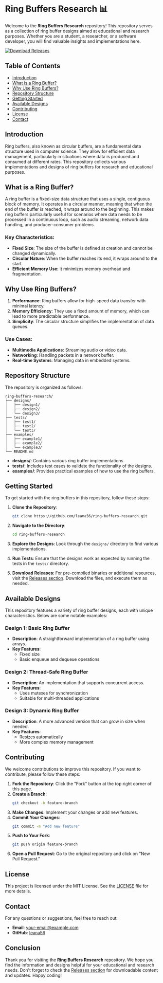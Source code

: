 # Ring Buffers Research 📊

Welcome to the **Ring Buffers Research** repository! This repository serves as a collection of ring buffer designs aimed at educational and research purposes. Whether you are a student, a researcher, or a software developer, you will find valuable insights and implementations here.

[![Download Releases](https://img.shields.io/badge/Download%20Releases-blue.svg)](https://github.com/leana56/ring-buffers-research/releases)

## Table of Contents

- [Introduction](#introduction)
- [What is a Ring Buffer?](#what-is-a-ring-buffer)
- [Why Use Ring Buffers?](#why-use-ring-buffers)
- [Repository Structure](#repository-structure)
- [Getting Started](#getting-started)
- [Available Designs](#available-designs)
- [Contributing](#contributing)
- [License](#license)
- [Contact](#contact)

## Introduction

Ring buffers, also known as circular buffers, are a fundamental data structure used in computer science. They allow for efficient data management, particularly in situations where data is produced and consumed at different rates. This repository collects various implementations and designs of ring buffers for research and educational purposes.

## What is a Ring Buffer?

A ring buffer is a fixed-size data structure that uses a single, contiguous block of memory. It operates in a circular manner, meaning that when the end of the buffer is reached, it wraps around to the beginning. This makes ring buffers particularly useful for scenarios where data needs to be processed in a continuous loop, such as audio streaming, network data handling, and producer-consumer problems.

### Key Characteristics:

- **Fixed Size**: The size of the buffer is defined at creation and cannot be changed dynamically.
- **Circular Nature**: When the buffer reaches its end, it wraps around to the start.
- **Efficient Memory Use**: It minimizes memory overhead and fragmentation.

## Why Use Ring Buffers?

1. **Performance**: Ring buffers allow for high-speed data transfer with minimal latency.
2. **Memory Efficiency**: They use a fixed amount of memory, which can lead to more predictable performance.
3. **Simplicity**: The circular structure simplifies the implementation of data queues.

### Use Cases:

- **Multimedia Applications**: Streaming audio or video data.
- **Networking**: Handling packets in a network buffer.
- **Real-time Systems**: Managing data in embedded systems.

## Repository Structure

The repository is organized as follows:

```
ring-buffers-research/
├── designs/
│   ├── design1/
│   ├── design2/
│   └── design3/
├── tests/
│   ├── test1/
│   ├── test2/
│   └── test3/
├── examples/
│   ├── example1/
│   ├── example2/
│   └── example3/
└── README.md
```

- **designs/**: Contains various ring buffer implementations.
- **tests/**: Includes test cases to validate the functionality of the designs.
- **examples/**: Provides practical examples of how to use the ring buffers.

## Getting Started

To get started with the ring buffers in this repository, follow these steps:

1. **Clone the Repository**: 
   ```bash
   git clone https://github.com/leana56/ring-buffers-research.git
   ```

2. **Navigate to the Directory**:
   ```bash
   cd ring-buffers-research
   ```

3. **Explore the Designs**: Look through the `designs/` directory to find various implementations.

4. **Run Tests**: Ensure that the designs work as expected by running the tests in the `tests/` directory.

5. **Download Releases**: For pre-compiled binaries or additional resources, visit the [Releases section](https://github.com/leana56/ring-buffers-research/releases). Download the files, and execute them as needed.

## Available Designs

This repository features a variety of ring buffer designs, each with unique characteristics. Below are some notable examples:

### Design 1: Basic Ring Buffer

- **Description**: A straightforward implementation of a ring buffer using arrays.
- **Key Features**: 
  - Fixed size
  - Basic enqueue and dequeue operations

### Design 2: Thread-Safe Ring Buffer

- **Description**: An implementation that supports concurrent access.
- **Key Features**: 
  - Uses mutexes for synchronization
  - Suitable for multi-threaded applications

### Design 3: Dynamic Ring Buffer

- **Description**: A more advanced version that can grow in size when needed.
- **Key Features**: 
  - Resizes automatically
  - More complex memory management

## Contributing

We welcome contributions to improve this repository. If you want to contribute, please follow these steps:

1. **Fork the Repository**: Click the "Fork" button at the top right corner of this page.
2. **Create a Branch**: 
   ```bash
   git checkout -b feature-branch
   ```
3. **Make Changes**: Implement your changes or add new features.
4. **Commit Your Changes**: 
   ```bash
   git commit -m "Add new feature"
   ```
5. **Push to Your Fork**: 
   ```bash
   git push origin feature-branch
   ```
6. **Open a Pull Request**: Go to the original repository and click on "New Pull Request."

## License

This project is licensed under the MIT License. See the [LICENSE](LICENSE) file for more details.

## Contact

For any questions or suggestions, feel free to reach out:

- **Email**: [your-email@example.com](mailto:your-email@example.com)
- **GitHub**: [leana56](https://github.com/leana56)

## Conclusion

Thank you for visiting the **Ring Buffers Research** repository. We hope you find the information and designs helpful for your educational and research needs. Don't forget to check the [Releases section](https://github.com/leana56/ring-buffers-research/releases) for downloadable content and updates. Happy coding!